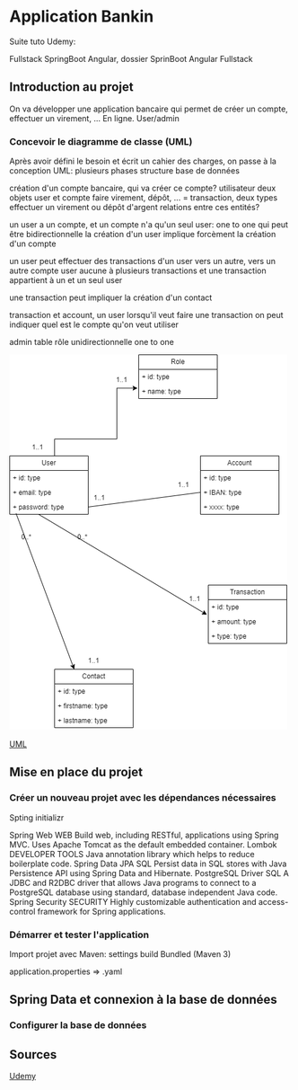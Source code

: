 # Application Bankin

Suite tuto Udemy:

Fullstack SpringBoot Angular, dossier SprinBoot Angular Fullstack

## Introduction au projet

On va développer une application bancaire qui permet de créer un compte, effectuer un virement, ...
En ligne.
User/admin

### Concevoir le diagramme de classe (UML)

Après avoir défini le besoin et écrit un cahier des charges, on passe à la conception UML:
plusieurs phases
structure base de données

création d'un compte bancaire, qui va créer ce compte?
utilisateur
deux objets user et compte
faire virement, dépôt, ... = transaction, deux types effectuer un virement ou dépôt d'argent
relations entre ces entités?

un user a un compte, et un compte n'a qu'un seul user: one to one qui peut être bidirectionnelle
la création d'un user implique forcèment la création d'un compte

un user peut effectuer des transactions d'un user vers un autre, vers un autre compte
user aucune  à plusieurs transactions et une transaction appartient à un et un seul user

une transaction peut impliquer la création d'un contact

transaction et account, un user lorsqu'il veut faire une transaction on peut indiquer quel est le compte qu'on veut utiliser

admin table rôle unidirectionnelle one to one

![UML](images/SpringBoot_AppBancaire.drawio.png)

[UML](https://app.diagrams.net/#G1PauvmcU0DnYJ39csDpcpWW08FOW-AREq)

## Mise en place du projet

### Créer un nouveau projet avec les dépendances nécessaires

Spting initializr

Spring Web WEB
Build web, including RESTful, applications using Spring MVC. Uses Apache Tomcat as the default embedded container.
Lombok DEVELOPER TOOLS
Java annotation library which helps to reduce boilerplate code.
Spring Data JPA SQL
Persist data in SQL stores with Java Persistence API using Spring Data and Hibernate.
PostgreSQL Driver SQL
A JDBC and R2DBC driver that allows Java programs to connect to a PostgreSQL database using standard, database independent Java code.
Spring Security SECURITY
Highly customizable authentication and access-control framework for Spring applications.

### Démarrer et tester l'application

Import projet avec Maven: 
settings build Bundled (Maven 3)

application.properties => .yaml

## Spring Data et connexion à la base de données

### Configurer la base de données




## Sources

[Udemy](https://www.udemy.com/course/devenir-fullstack-spring-boot-angular-par-la-pratique/learn/lecture/33844830#reviews)